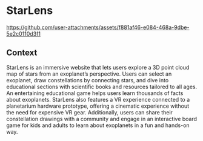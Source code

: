 # StarLens
https://github.com/user-attachments/assets/f881af46-e084-468a-9dbe-5e2c0110d3f1

## Context
StarLens is an immersive website that lets users explore a 3D point cloud map of stars from an exoplanet’s perspective. Users can select an exoplanet, draw constellations by connecting stars, and dive into educational sections with scientific books and resources tailored to all ages. An entertaining educational game helps users learn thousands of facts about exoplanets. StarLens also features a VR experience connected to a planetarium hardware prototype, offering a cinematic experience without the need for expensive VR gear. Additionally, users can share their constellation drawings with a community and engage in an interactive board game for kids and adults to learn about exoplanets in a fun and hands-on way.


